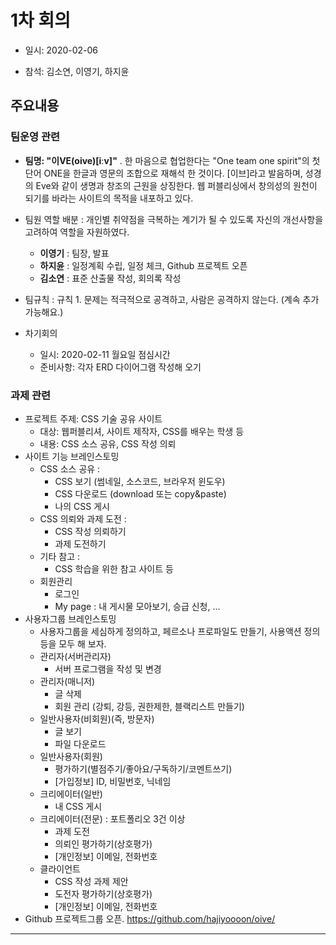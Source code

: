 # 1차 회의

- 일시: 2020-02-06

- 참석: 김소연, 이영기, 하지윤

## 주요내용

### 팀운영 관련

- **팀명: "이VE(oive)[iːv]"** . 한 마음으로 협업한다는 "One team one spirit"의 첫 단어 ONE을 한글과 영문의 조합으로 재해석 한 것이다. [이브]라고 발음하며, 성경의  Eve와 같이 생명과 창조의 근원을 상징한다. 웹 퍼블리싱에서 창의성의 원천이 되기를 바라는 사이트의 목적을 내포하고 있다.
- 팀원 역할 배분 :  개인별 취약점을 극복하는 계기가 될 수 있도록 자신의 개선사항을 고려하여 역할을 자원하였다. 
  - **이영기** : 팀장, 발표
  - **하지윤** : 일정계획 수립, 일정 체크, Github 프로젝트 오픈
  - **김소연** : 표준 산출물 작성, 회의록 작성

- 팀규칙 :  규칙 1. 문제는 적극적으로 공격하고, 사람은 공격하지 않는다. (계속 추가 가능해요.)
- 차기회의 
  - 일시:  2020-02-11 월요일 점심시간
  - 준비사항:  각자 ERD 다이어그램 작성해 오기

### 과제 관련

- 프로젝트 주제: CSS 기술 공유 사이트
  - 대상: 웹퍼블리셔, 사이트 제작자, CSS를 배우는 학생 등
  - 내용: CSS 소스 공유, CSS 작성 의뢰
- 사이트 기능 브레인스토밍
  - CSS 소스 공유 : 
    - CSS 보기 (썸네일, 소스코드, 브라우저 윈도우)
    - CSS 다운로드 (download 또는 copy&paste)
    - 나의 CSS 게시
  - CSS  의뢰와 과제 도전 :
    - CSS 작성 의뢰하기
    - 과제 도전하기
  - 기타 참고 :
    - CSS 학습을 위한 참고 사이트 등
  - 회원관리
    - 로그인
    - My page : 내 게시물 모아보기, 승급 신청, ...
- 사용자그룹 브레인스토밍
  - 사용자그룹을 세심하게 정의하고, 페르소나 프로파일도 만들기, 사용액션 정의 등을 모두 해 보자.
  - 관리자(서버관리자) 
    - 서버 프로그램을 작성 및 변경
  - 관리자(매니저)
    - 글 삭제
    - 회원 관리 (강퇴, 강등, 권한제한, 블랙리스트 만들기)
  - 일반사용자(비회원)(즉, 방문자)
    - 글 보기
    - 파일 다운로드
  - 일반사용자(회원)
    - 평가하기(별점주기/좋아요/구독하기/코멘트쓰기)
    - [가입정보]  ID, 비밀번호, 닉네임
  - 크리에이터(일반)
    - 내 CSS 게시
  - 크리에이터(전문)  : 포트폴리오 3건 이상
    - 과제 도전
    - 의뢰인 평가하기(상호평가)
    - [개인정보] 이메일, 전화번호
  - 클라이언트
    - CSS 작성 과제 제안
    - 도전자 평가하기(상호평가)
    - [개인정보] 이메일, 전화번호
- Github 프로젝트그룹 오픈.  https://github.com/hajiyoooon/oive/

-----------------------------------------



